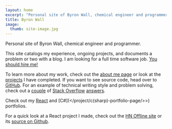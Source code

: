 ```yaml
---
layout: home
excerpt: "Personal site of Byron Wall, chemical engineer and programmer."
title: Byron Wall
image:
  thumb: site-image.jpg
---
```


Personal site of Byron Wall, chemical engineer and programmer.

This site catalogs my experience, ongoing projects, and documents a problem or two with a blog. I am looking for a full time software job. [You should hire me!](/assets/resume_byron_wall.pdf)

To learn more about my work, check out the [about me page](/about) or look at the [projects](/projects) I have completed. If you want to see source code, head over to [GitHub](http://github.com/byronwall). For an example of technical writing style and problem solving, check out a [couple](http://stackoverflow.com/questions/30547953/split-rows-that-have-multiline-text-and-single-line-text) of [Stack Overflow](http://stackoverflow.com/questions/30805665/how-to-create-a-dynamic-table-in-excel/30808646#30808646) [answers](http://stackoverflow.com/questions/30764752/change-value-in-adjacent-cell-via-click-vba-right/30766351#30766351).

Check out my [React](/project/react-portfolio/) and [C#](</project/c(sharp)-portfolio-page/>>) portfolios.

For a quick look at a React project I made, check out the [HN Offline site](https://hn.byroni.us) or its [source on Github](https://github.com/byronwall/hn-client).

